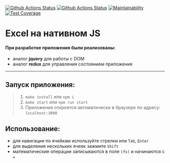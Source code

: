
[![Github Actions Status](https://github.com/IliaisaChamp/excel/workflows/ESLint/badge.svg)](https://github.com/IliaisaChamp/excel/actions/new)
[![Github Actions Status](https://github.com/IliaisaChamp/excel/workflows/Jest/badge.svg)](https://github.com/IliaisaChamp/excel/actions/new)
[![Maintainability](https://api.codeclimate.com/v1/badges/1ed7d5009d17836d7d45/maintainability)](https://codeclimate.com/github/IliaisaChamp/excel/maintainability)
[![Test Coverage](https://api.codeclimate.com/v1/badges/1ed7d5009d17836d7d45/test_coverage)](https://codeclimate.com/github/IliaisaChamp/excel/test_coverage)

# Excel на нативном JS
#### При разработке приложения были реализованы:
* аналог **jquery** для работы с DOM
* аналог **redux** для управления состоянием приложения
---

## Запуск приложения:
> 1. `make install` или `npm i`
> 2. `make start` или `npm run start`
> 3. Приложение откроется автоматически в браузере по адресу: `localhost:3000`


## Использование:

- для навигации по ячейкам используйте стрелки или `Tab`, `Enter`
- для выделения нескольких ячеек зажмите `Shift`
- математические операции записываются в поле `(fx)` и начинаются с `=`
